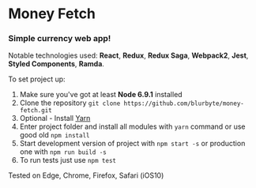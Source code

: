 # Money Fetch

### Simple currency web app!

Notable technologies used: __React__, __Redux__, __Redux Saga__, __Webpack2__, __Jest__, __Styled Components__, __Ramda__.

To set project up:

1. Make sure you've got at least __Node 6.9.1__ installed
2. Clone the repository `git clone https://github.com/blurbyte/money-fetch.git`
3. Optional - Install [Yarn](https://yarnpkg.com/lang/en/)
4. Enter project folder and install all modules with `yarn` command or use good old `npm install`
5. Start development version of project with `npm start -s` or production one with `npm run build -s`
6. To run tests just use `npm test`

Tested on Edge, Chrome, Firefox, Safari (iOS10)

